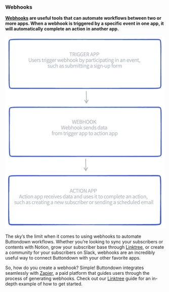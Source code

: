 ﻿### Webhooks

**[Webhooks](https://docs.buttondown.email/api-reference/events-and-webhooks) are useful tools that can automate workflows between two or more apps. When a webhook is triggered by a specific event in one app, it will automatically complete an action in another app.**

![Visualization of how a webhook automates a workflow between a trigger app and an action app](https://github.com/madelinezday/buttondown/blob/Glossary/Visualization%20of%20how%20a%20webhook%20automates%20a%20workflow%20between%20a%20trigger%20app%20and%20an%20action%20app.png?raw=true)

The sky’s the limit when it comes to using webhooks to automate Buttondown workflows. Whether you’re looking to sync your subscribers or contents with Notion, grow your subscriber base through [Linktree](https://docs.buttondown.email/integrations/linktree), or create a community for your subscribers on Slack, webhooks are an incredibly useful way to connect Buttondown with your other favorite apps.

  
So, how do you create a webhook? Simple! Buttondown integrates seamlessly with [Zapier](https://zapier.com/), a paid platform that guides users through the process of generating webhooks. Check out our [Linktree](https://docs.buttondown.email/integrations/linktree) guide for an in-depth example of how to get started.
